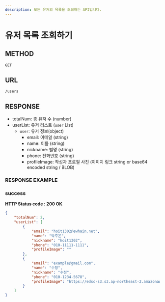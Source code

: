 ```yaml
---
description: 모든 유저의 목록을 조회하는 API입니다.
---
```


# 유저 목록 조회하기

## METHOD

```text
GET
```

## URL

```text
/users
```

## RESPONSE

* totalNum: 총 유저 수 \(number\)
* userList: 유저 리스트 (`user` List)
  * `user`: 유저 정보(object)
    * email: 이메일 (string)
    * name: 이름 \(string\)
    * nickname: 별명 \(string\)
    * phone: 전화번호 (string)
    * profileImage: 작성자 프로필 사진 \(이미지 링크 string or base64 encoded string / BLOB\)

### RESPONSE EXAMPLE

### success

**HTTP Status code : 200 OK**

```json
{
    "totalNum": 2,
    "userList": [
        {
            "email": "hoit1302@ewhain.net",
            "name": "박주은",
            "nickname": "hoit1302",
            "phone": "010-11111-1111",
            "profileImage": ""
        },
        {
            "email": "example@gmail.com",
            "name": "수정",
            "nickname": "수정",
            "phone": "010-1234-5678",
            "profileImage": "https://edsc-s3.s3.ap-northeast-2.amazonaws.com/profile-image/2"
        }
    ]
}
```

